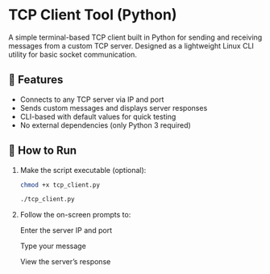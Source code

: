 # TCP Client Tool (Python)

A simple terminal-based TCP client built in Python for sending and receiving messages from a custom TCP server. Designed as a lightweight Linux CLI utility for basic socket communication.

## 🔧 Features

- Connects to any TCP server via IP and port
- Sends custom messages and displays server responses
- CLI-based with default values for quick testing
- No external dependencies (only Python 3 required)

## 🚀 How to Run

1. Make the script executable (optional):

   ```bash
   chmod +x tcp_client.py

   ./tcp_client.py

2. Follow the on-screen prompts to:

   Enter the server IP and port

   Type your message

   View the server’s response
